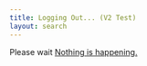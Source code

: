 ```yaml
---
title: Logging Out... (V2 Test)
layout: search
---
```

Please wait
<a class="noDialog" href="javascript:noDialog()">Nothing is happening.</a>
<script src="/js/logoutV2.js"></script>

 <dialog class="mdl-dialog">
    <h4 class="mdl-dialog__title">Would you like to sign out of GitHub too?</h4>
    <div class="mdl-dialog__content">
      <p>
       Would you like to sign out of [GitHub] and this website or just [this website].
      </p>
    </div>
    <div class="mdl-dialog__actions">
      <button type="button" class="mdl-button close">Cancel</button>
      <button type="button" class="mdl-button close">GitHub</button>
      <button type="button" class="mdl-button close">This Website</button>
    </div>
  </dialog>
